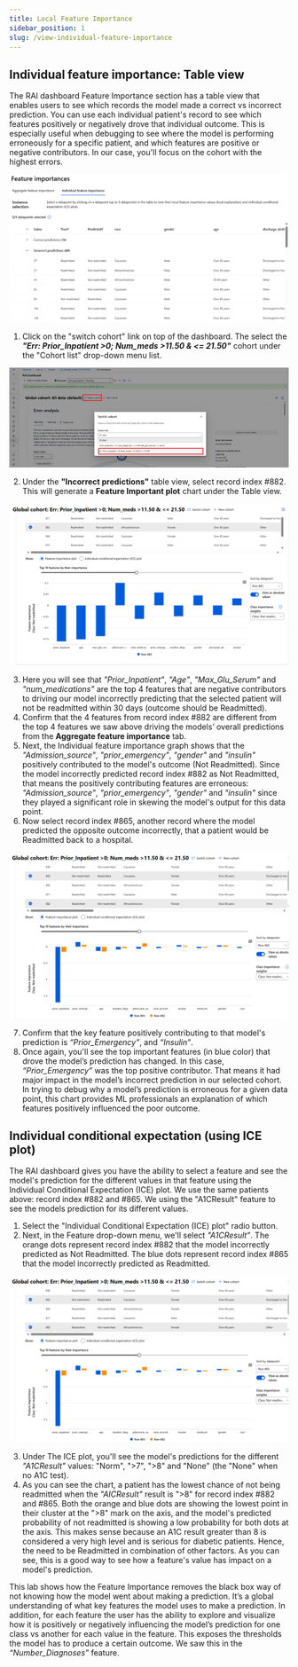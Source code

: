 ```yaml
---
title: Local Feature Importance
sidebar_position: 1
slug: /view-individual-feature-importance
---
```


## Individual feature importance:  Table view

The RAI dashboard Feature Importance section has a table view that enables users to see which records the model made a correct vs incorrect prediction.  You can use each individual patient's record to see which features positively or negatively drove that individual outcome. This is especially useful when debugging to see where the model is performing erroneously for a specific patient, and which features are positive or negative contributors.   In our case, you'll focus on the cohort with the highest errors.

![Individual Feature importance table](/img/tutorial/10-fi-table-view.png "Individual Feature importance table")

1. Click on the "switch cohort" link on top of the dashboard.  The select the ***"Err: Prior_Inpatient >0; Num_meds >11.50 & <= 21.50"*** cohort under the "Cohort list" drop-down menu list.
	
![Switch cohort](/img/tutorial/6-da-switch-cohort.png "Switch cohort")	

2. Under the **"Incorrect predictions"** table view, select record index #882.  This will generate a **Feature Important plot** chart under the Table view.

![Individual Feature importance table](/img/tutorial/10-fi-selected-datapt-influence.png "Individual Feature importance table")	

3. Here you will see that *"Prior_Inpatient"*, *"Age"*, *"Max_Glu_Serum"* and *"num_medications"* are the top 4 features that are negative contributors to driving our model incorrectly predicting that the selected patient will not be readmitted within 30 days (outcome should be Readmitted).
4. Confirm that the 4 features from record index #882 are different from the top 4 features we saw above driving the models’ overall predictions from the **Aggregate feature importance** tab.
5. Next, the Individual feature importance graph shows that the *"Admission_source"*, *"prior_emergency"*, *"gender"* and *"insulin"* positively contributed to the model's outcome (Not Readmitted). Since the model incorrectly predicted record index #882 as Not Readmitted, that means the positively contributing features are erroneous: *"Admission_source"*, *"prior_emergency"*, *"gender"* and *"insulin"* since they played a significant role in skewing the model's output for this data point.
6. Now select record index #865, another record where the model predicted the opposite outcome incorrectly, that a patient would be Readmitted back to a hospital. 
	
![Compare datapoints prediction contributions](/img/tutorial/10-fi-datapts-feature-contribution.png "Compare datapoint prediction contribution")		
	
7. Confirm that the key feature positively contributing to that model's prediction is *“Prior_Emergency”*, and *“Insulin”*. 
8. Once again, you'll see the top important features (in blue color) that drove the model’s prediction has changed. In this case, *“Prior_Emergency”* was the top positive contributor. That means it had major impact in the model’s incorrect prediction in our selected cohort. In trying to debug why a model’s prediction is erroneous for a given data point, this chart provides ML professionals an explanation of which features positively influenced the poor outcome.
	
## Individual conditional expectation (using ICE plot)

The RAI dashboard gives you have the ability to select a feature and see the model's prediction for the different values in that feature using the Individual Conditional Expectation (ICE) plot. We use the same patients above:  record index #882 and #865.  We using the "A1CResult" feature to see the models prediction for its different values.

1. Select the "Individual Conditional Expectation (ICE) plot" radio button. 
2. Next, in the Feature drop-down menu, we'll select *"A1CResult"*. The orange dots represent record index #882 that the model incorrectly predicted as Not Readmitted. The blue dots represent record index #865 that the model incorrectly predicted as Readmitted.

![ICE feature influence](/img/tutorial/10-fi-datapts-feature-contribution.png "ICE feature influence")	

3. Under The ICE plot, you'll see the model's predictions for the different *"A1CResult"* values: "Norm", ">7", ">8" and "None" (the "None" when no A1C test). 
4. As you can see the chart, a patient has the lowest chance of not being readmitted when the *"AICResult"* result is ">8" for record index #882 and #865. Both the orange and blue dots are showing the lowest point in their cluster at the ">8" mark on the axis, and the model's predicted probability of not readmitted is showing a low probability for both dots at the axis. This makes sense because an A1C result greater than 8 is considered a very high level and is serious for diabetic patients. Hence, the need to be Readmitted in combination of other factors. As you can see, this is a good way to see how a feature's value has impact on a model's prediction.
	
This lab shows how the Feature Importance removes the black box way of not knowing how the model went about making a prediction. It’s a global understanding of what key features the model uses to make a prediction. In addition, for each feature the user has the ability to explore and visualize how it is positively or negatively influencing the model’s prediction for one class vs another for each value in the feature. This exposes the thresholds the model has to produce a certain outcome. We saw this in the *“Number_Diagnoses”* feature. 



